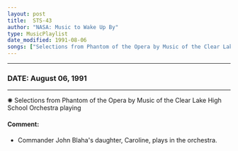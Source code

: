 ```yaml
---
layout: post
title:  STS-43
author: "NASA: Music to Wake Up By"
type: MusicPlaylist
date_modified: 1991-08-06
songs: ["Selections from Phantom of the Opera by Music of the Clear Lake High School Orchestra playing"]
---
```


----
### DATE: August 06, 1991
----
✺ Selections from Phantom of the Opera by Music of the Clear Lake High School Orchestra playing

#### Comment:
* Commander John Blaha's daughter, Caroline, plays in the orchestra.



<br/>
<center>
	<a target="_blank"
	   href="https://twitter.com/intent/tweet?hashtags=Space,NASA,Playlist,NASAWakeupCalls,SpaceProgram&text={{ page.author}}, '{{ page.songs.first }}' {{ page.title }}, {{ page.date | date: '%B %d, %Y' }}. {{ site.url }}{{ page.url }}&via=nasawakeupcalls"><i class="fab fa-twitter" alt="Tweet this page" style="font-size: 1.3em;"></i></a>
	&nbsp; 	<i class="fas fa-user-astronaut" style="font-size: 1.5em;"></i> &nbsp;
    <a type="amzn" search="'Selections from Phantom of the Opera by Music of the Clear Lake High School Orchestra playing'" category="popular music">
    <i class="fab fa-amazon" style="font-size: 1.3em;"></i></a>
</center>
